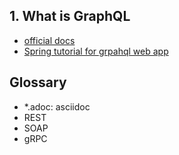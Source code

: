 ## 1. What is GraphQL

- [official docs](https://graphql.org/learn/)
- [Spring tutorial for grpahql web app](https://spring.io/guides/gs/graphql-server)

## Glossary

- \*.adoc: asciidoc
- REST
- SOAP
- gRPC
